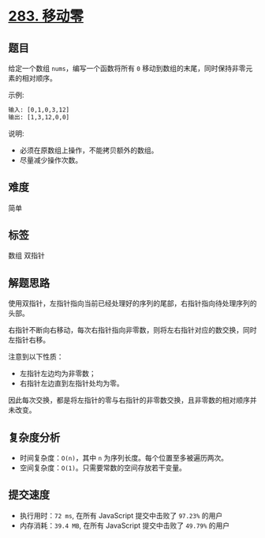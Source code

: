 # [283. 移动零](https://leetcode-cn.com/problems/move-zeroes/)

## 题目

给定一个数组 `nums`，编写一个函数将所有 `0` 移动到数组的末尾，同时保持非零元素的相对顺序。

示例:

```txt
输入: [0,1,0,3,12]
输出: [1,3,12,0,0]
```

说明:

- 必须在原数组上操作，不能拷贝额外的数组。
- 尽量减少操作次数。

## 难度

简单

## 标签

数组 双指针

## 解题思路

使用双指针，左指针指向当前已经处理好的序列的尾部，右指针指向待处理序列的头部。

右指针不断向右移动，每次右指针指向非零数，则将左右指针对应的数交换，同时左指针右移。

注意到以下性质：

- 左指针左边均为非零数；
- 右指针左边直到左指针处均为零。

因此每次交换，都是将左指针的零与右指针的非零数交换，且非零数的相对顺序并未改变。

## 复杂度分析

- 时间复杂度：`O(n)`，其中 `n` 为序列长度。每个位置至多被遍历两次。
- 空间复杂度：`O(1)`。只需要常数的空间存放若干变量。

## 提交速度

- 执行用时：`72 ms`, 在所有 JavaScript 提交中击败了 `97.23%` 的用户
- 内存消耗：`39.4 MB`, 在所有 JavaScript 提交中击败了 `49.79%` 的用户
